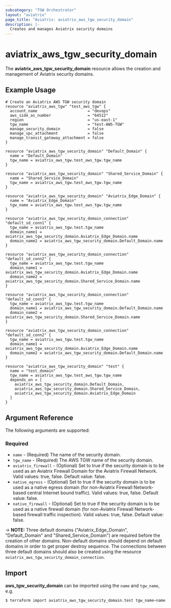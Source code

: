 ```yaml
---
subcategory: "TGW Orchestrator"
layout: "aviatrix"
page_title: "Aviatrix: aviatrix_aws_tgw_security_domain"
description: |-
  Creates and manages Aviatrix security domains
---
```


# aviatrix_aws_tgw_security_domain

The **aviatrix_aws_tgw_security_domain** resource allows the creation and management of Aviatrix security domains.

## Example Usage

```hcl
# Create an Aviatrix AWS TGW security domain
resource "aviatrix_aws_tgw" "test_aws_tgw" {
  account_name                      = "devops"
  aws_side_as_number                = "64512"
  region                            = "us-east-1"
  tgw_name                          = "test-AWS-TGW"
  manage_security_domain            = false
  manage_vpc_attachment             = false
  manage_transit_gateway_attachment = false
}

resource "aviatrix_aws_tgw_security_domain" "Default_Domain" {
  name = "Default_Domain"
  tgw_name = aviatrix_aws_tgw.test_aws_tgw.tgw_name
}

resource "aviatrix_aws_tgw_security_domain" "Shared_Service_Domain" {
  name = "Shared_Service_Domain"
  tgw_name = aviatrix_aws_tgw.test_aws_tgw.tgw_name
}

resource "aviatrix_aws_tgw_security_domain" "Aviatrix_Edge_Domain" {
  name = "Aviatrix_Edge_Domain"
  tgw_name = aviatrix_aws_tgw.test_aws_tgw.tgw_name
}

resource "aviatrix_aws_tgw_security_domain_connection" "default_sd_conn1" {
  tgw_name = aviatrix_aws_tgw.test.tgw_name
  domain_name1 = aviatrix_aws_tgw_security_domain.Aviatrix_Edge_Domain.name
  domain_name2 = aviatrix_aws_tgw_security_domain.Default_Domain.name
}

resource "aviatrix_aws_tgw_security_domain_connection" "default_sd_conn2" {
  tgw_name = aviatrix_aws_tgw.test.tgw_name
  domain_name1 = aviatrix_aws_tgw_security_domain.Aviatrix_Edge_Domain.name
  domain_name2 = aviatrix_aws_tgw_security_domain.Shared_Service_Domain.name
}

resource "aviatrix_aws_tgw_security_domain_connection" "default_sd_conn3" {
  tgw_name = aviatrix_aws_tgw.test.tgw_name
  domain_name1 = aviatrix_aws_tgw_security_domain.Default_Domain.name
  domain_name2 = aviatrix_aws_tgw_security_domain.Shared_Service_Domain.name
}

resource "aviatrix_aws_tgw_security_domain_connection" "default_sd_conn2" {
  tgw_name = aviatrix_aws_tgw.test.tgw_name
  domain_name1 = aviatrix_aws_tgw_security_domain.Aviatrix_Edge_Domain.name
  domain_name2 = aviatrix_aws_tgw_security_domain.Default_Domain.name
}

resource "aviatrix_aws_tgw_security_domain" "test" {
  name = "test_domain"
  tgw_name = aviatrix_aws_tgw.test_aws_tgw.tgw_name
  depends_on = [
    aviatrix_aws_tgw_security_domain.Default_Domain,
    aviatrix_aws_tgw_security_domain.Shared_Service_Domain,
    aviatrix_aws_tgw_security_domain.Aviatrix_Edge_Domain
  ]
}
```

## Argument Reference

The following arguments are supported:

### Required
* `name` - (Required) The name of the security domain.
* `tgw_name` - (Required) The AWS TGW name of the security domain.
* `aviatrix_firewall` - (Optional) Set to true if the security domain is to be used as an Aviatrix Firewall Domain for the Aviatrix Firewall Network. Valid values: true, false. Default value: false.
* `native_egress` - (Optional) Set to true if the security domain is to be used as a native egress domain (for non-Aviatrix Firewall Network-based central Internet bound traffic). Valid values: true, false. Default value: false.
* `native_firewall` - (Optional) Set to true if the security domain is to be used as a native firewall domain (for non-Aviatrix Firewall Network-based firewall traffic inspection). Valid values: true, false. Default value: false.

-> **NOTE:** Three default domains ("Aviatrix_Edge_Domain", "Default_Domain" and "Shared_Service_Domain") are required before the creation of other domains. Non-default domains should depend on default domains in order to get proper destroy sequence. The connections between three default domains should also be created using the resource `aviatrix_aws_tgw_security_domain_connection`. 

## Import

**aws_tgw_security_domain** can be imported using the `name` and `tgw_name`, e.g.

```
$ terraform import aviatrix_aws_tgw_security_domain.test tgw_name~name
```
